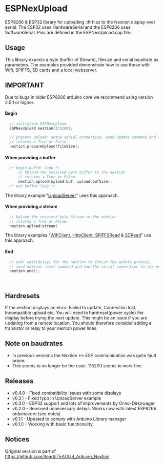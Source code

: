 # ESPNexUpload
ESP8266 & ESP32 library for uploading .tft files to the Nextion display over serial. The ESP32 uses HardwareSerial and the ESP8266 uses SoftwareSerial. Pins are defined in the ESPNexUpload.cpp file.

## Usage
This library expects a byte (buffer of Stream), filesize and serial baudrate as parameters. The examples provided demonstrate how to use these with Wifi, SPIFFS, SD cards and a local webserver. 

## IMPORTANT
Due to bugs in older ESP8266 arduino core we recommend using version 2.5.1 or higher.

#### Begin
```C++
  // initialize ESPNexUpload
  ESPNexUpload nextion(115200);
  
  // prepare upload: setup serial connection, send update command and send the expected update size
  // returns a True or False.
  nextion.prepareUpload(fileSize);
```

#### When providing a buffer
```C++
  /* begin buffer loop */
      // Upload the received byte buffer to the nextion
      // returns a True or False.
      nextion.upload(upload.buf, upload.bufSize);
  /* end buffer loop */
```
The library example "[UploadServer](examples/UploadServer/UploadServer.ino#L100)" uses this approach.
</br>

#### When providing a stream
```C++
  // Upload the received byte Stream to the nextion
  // returns a True or False.
  nextion.upload(stream)
```
The library examples "[WifiClient](examples/WifiClient/WifiClient.ino#L128), [HttpClient](examples/HttpClient/HttpClient.ino#L123), [SPIFFSRead](examples/SPIFFSRead/SPIFFSRead.ino#L62) & [SDRead](examples/SDRead/SDRead.ino#L61)" use this approach.
</br>

#### End
```C++
  // end: wait(delay) for the nextion to finish the update process,
  // send nextion reset command and end the serial connection to the nextion
  nextion.end();
```
</br>


## Hardresets
If the nextion displays an error: Failed to update, Connection lost, Incompatible upload etc.
You will need to hardreset(power cycle) the display before trying the next update. This might be an issue if you are updating from a remote location. You should therefore consider adding a transistor or relay to your nextion power lines.

## Note on baudrates
- In previous versions the Nextion <-> ESP communication was quite fault prone. 
- This seems to no longer be the case. 115200 seems to work fine. 

## Releases
- v0.4.0 - Fixed combatibility issues with some displays
- v0.3.1 - Fixed typo in UploadServer example
- v0.3.0 - ESP32 support and lots of improvements by Onno-Dirkzwager
- v0.2.0 - Removed unnecessary delays. Works now with latest ESP8266 arduinocore (see notes)
- v0.1.1 - Updated to comply with Arduino Library manager
- v0.1.0 - Working with basic functionality. 

## Notices
Original version is part of https://github.com/itead/ITEADLIB_Arduino_Nextion
